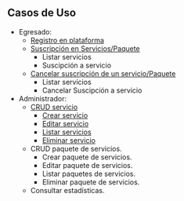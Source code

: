 ## Casos de Uso
- Egresado:
    - [Registro en plataforma](/Requisitos/Casos_de_Uso/Egresado/Registro_en_plataforma/Readme.md)
    - [Suscripción en Servicios/Paquete](/Requisitos/Casos_de_Uso/Egresado/Suscripcion_servicios/Readme.md)
        - Listar servicios
        - Suscipción a servicio
    - [Cancelar suscripción de un servicio/Paquete](/Requisitos/Casos_de_Uso/Egresado/Cancelar_Suscripción_Servicios/Readme.md)
        - Listar servicios
        - Cancelar Suscipción a servicio
- Administrador:
    - [CRUD servicio](/Requisitos/Casos_de_Uso/Administrador/CRUD_Servicio/Readme.md)
        - [Crear servicio](/Requisitos/Casos_de_Uso/Administrador/CRUD_Servicio/Crear_Servicio/Readme.md)
        - [Editar servicio](/Requisitos/Casos_de_Uso/Administrador/CRUD_Servicio/Editar_Servicio/Readme.md)
        - [Listar servicios](/Requisitos/Casos_de_Uso/Administrador/CRUD_Servicio/Listar_Servicio/Readme.md)
        - [Eliminar servicio](/Requisitos/Casos_de_Uso/Administrador/CRUD_Servicio/Eliminar_Servicio/Readme.md)
    - CRUD paquete de servicios.
        - Crear paquete de servicios.
        - Editar paquete de servicios.
        - Listar paquetes de servicios.
        - Eliminar paquete de servicios.
    - Consultar estadísticas.